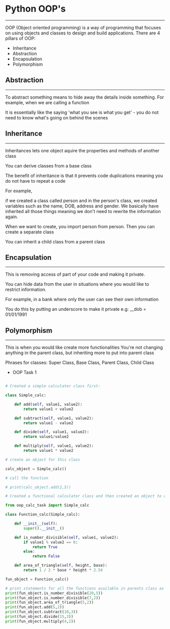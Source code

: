 # Python OOP's 

---

OOP (Object oriented programming) is a way of programming that focuses on using objects and classes to design and build applications. There are 4 pillars of OOP:
 
- Inheritance 
- Abstraction
- Encapsulation
- Polymorphism

## Abstraction

---
To abstract something means to hide away the details inside something. For example, when we are calling a function

It is essentially like the saying 'what you see is what you get' - you do not need to know what's going on behind the scenes

## Inheritance 

---

Inheritances lets one object aquire the properties and methods of another class 

You can derive classes from a base class 

The benefit of inheritance is that it prevents code duplications meaning you do not have to repeat a code

For example, 

if we created a class called person and in the person's class, we created variables such as the name, DOB, address and gender. We basically have inherited all those things meaning we don't need to rewrite the information again.

When we want to create, you import person from person. Then you can create a separate class

You can inherit a child class from a parent class
  
## Encapsulation 

---

This is removing access of part of your code and making it private.

You can hide data from the user in situations where you would like to restrict information.

For example, in a bank where only the user can see their own information

You do this by putting an underscore to make it private e.g:
__dob = 01/01/1991


## Polymorphism 

--- 
This is when you would like create more functionalities 
You're not changing anything in the parent class, but inheriting more to put into parent class 

Phrases for classes: Super Class, Base Class, Parent Class, Child Class


- OOP Task 1
```python

# Created a simple calculator class first:

class Simple_calc:

    def add(self, value1, value2):
        return value1 + value2

    def subtract(self, value1, value2):
        return value1 - value2

    def divide(self, value1, value2):
        return value1/value2

    def multiply(self, value1, value2):
        return value1 * value2

# create an object for this class

calc_object = Simple_calc()

# call the function

# print(calc_object.add(2,5))

```

```python
# Created a functional calculator class and then created an object to call and print from both simple calculator class and functional calculator class:

from oop_calc_task import Simple_calc

class Function_calc(Simple_calc):

    def __init__(self):
        super().__init__()

    def is_number_divisible(self, value1, value2):
        if value1 % value2 == 0:
            return True
        else:
            return False

    def area_of_triangle(self, height, base):
        return 1 / 2 * base * height * 2.54

fun_object = Function_calc()

# print statements for all the functions available in parents class as well as this(child) class
print(fun_object.is_number_divisible(20,5))
print(fun_object.is_number_divisible(7,2))
print(fun_object.area_of_triangle(5,2))
print(fun_object.add(5,2))
print(fun_object.subtract(10,3))
print(fun_object.divide(15,3))
print(fun_object.multiply(4,2))
```
